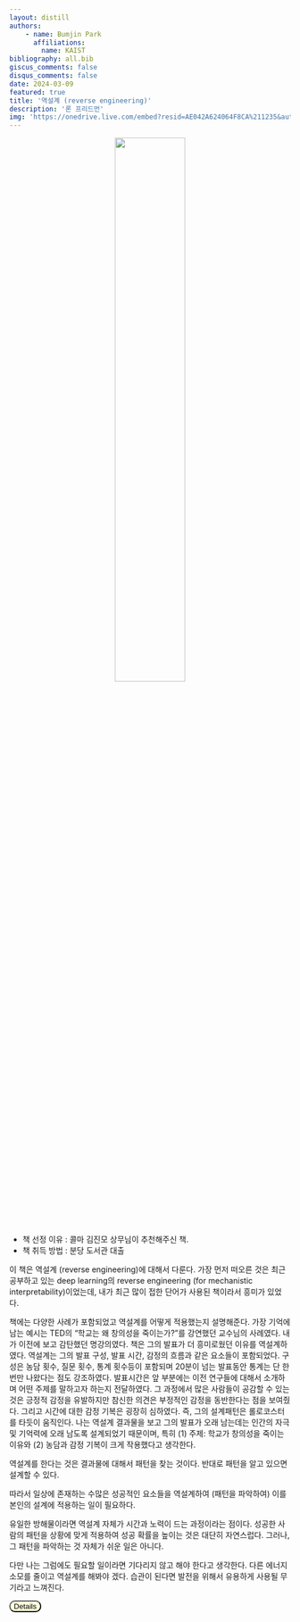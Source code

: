 ```yaml
---
layout: distill
authors: 
    - name: Bumjin Park
      affiliations:
        name: KAIST
bibliography: all.bib
giscus_comments: false
disqus_comments: false
date: 2024-03-09
featured: true
title: '역설계 (reverse engineering)'
description: '론 프리드먼'
img: 'https://onedrive.live.com/embed?resid=AE042A624064F8CA%211235&authkey=%21AJ6FSHrdfyk5mBQ&height=660'
---
```


<center>
<img src="https://onedrive.live.com/embed?resid=AE042A624064F8CA%211235&authkey=%21AJ6FSHrdfyk5mBQ&height=660" style="width:50%">
</center>



* 책 선정 이유 : 콜마 김진모 상무님이 추천해주신 책. 
* 책 취득 방법 : 분당 도서관 대출

이 책은 역설계 (reverse engineering)에 대해서 다룬다. 가장 먼저 떠오른 것은 최근 공부하고 있는 deep learning의 reverse engineering (for mechanistic interpretability)이었는데, 내가 최근 많이 접한 단어가 사용된 책이라서 흥미가 있었다. 

책에는 다양한 사례가 포함되었고 역설계를 어떻게 적용했는지 설명해준다. 가장 기억에 남는 예시는 TED의 “학교는 왜 창의성을 죽이는가?”를 강연했던 교수님의 사례였다. 내가 이전에 보고 감탄했던 명강의였다. 책은 그의 발표가 더 흥미로웠던 이유를 역설계하였다. 역설계는 그의 발표 구성, 발표 시간, 감정의 흐름과 같은 요소들이 포함되었다. 구성은 농담 횟수, 질문 횟수, 통계 횟수등이 포함되며 20분이 넘는 발표동안 통계는 단 한번만 나왔다는 점도 강조하였다. 발표시간은 앞 부분에는 이전 연구들에 대해서 소개하며 어떤 주제를 말하고자 하는지 전달하였다. 그 과정에서 많은 사람들이 공감할 수 있는 것은 긍정적 감정을 유발하지만 참신한 의견은 부정적인 감정을 동반한다는 점을 보여줬다. 그리고 시간에 대한 감정 기복은 굉장히 심하였다. 즉, 그의 설계패턴은 롤로코스터를 타듯이 움직인다. 나는 역설계 결과물을 보고 그의 발표가 오래 남는데는 인간의 자극 및 기억력에 오래 남도록 설계되었기 때문이며, 특히 (1) 주제: 학교가 창의성을 죽이는 이유와 (2) 농담과 감정 기복이 크게 작용했다고 생각한다. 

역설계를 한다는 것은 결과물에 대해서 패턴을 찾는 것이다. 
반대로 패턴을 알고 있으면 설계할 수 있다. 

따라서 일상에 존재하는 수많은 성공적인 요소들을 역설계하여 (패턴을 파악하여) 
이를 본인의 설계에 적용하는 일이 필요하다. 

유일한 방해물이라면 역설계 자체가 시간과 노력이 드는 과정이라는 점이다. 
성공한 사람의 패턴을 상황에 맞게 적용하여 성공 확률을 높이는 것은 대단히 자연스럽다. 
그러나, 그 패턴을 파악하는 것 자체가 쉬운 일은 아니다. 

다만 나는 그럼에도 필요할 일이라면 기다리지 않고 해야 한다고 생각한다. 
다른 에너지 소모를 줄이고 역설계를 해봐야 겠다. 습관이 된다면 발전을 위해서 유용하게 사용될 무기라고 느껴진다. 


<button onclick="myFunction(6)" style="background-color:#FFFFDD;border-radius:10px">Details</button>

<div id="6" style="display:none;border:3px solid #DDDDDD;padding:1rem;" markdown="1">


“자신을 괴롭히는 상대를 무시할 줄 아는 사람이라면 이미 스스로를 군중들로부터 분리시켜 상대보다 높은 지위에 설 수 있다. 진정으로 위대하다는 증거는 누군가 자신을 때려도 아무렇지 않다는 태도를 보이는 것이다. 예를 들자면 짖어대는 개들을 향해 천천히 돌아보는 거대한 야수처럼. 어떤 재난에도 꿈쩍하지 않는 높은 경지에 오른 사람은 가슴속에도 최고의 선을 품고 있는 사람이다. 그리고 인간에게뿐만이 아니라 운명의 신을 향하여 이렇게 말할 것이다. 뭐든 그대가 원하는 대로 하라. 나의 침착함이 흔들리더라도 그대의 힘은 미치지 않는다. 피해보다는 분노가 내게는 훨씬 더 해로운 것이다. 아니, 그 이상일지도 모른다. 피해는 그 한도가 있지만 분노는 나를 끝없이 밀쳐낸다는 사실을 잘 알고 있다.”

</div>




<script>
function myFunction(n) {
  var x = document.getElementById(n);
  if (x.style.display === "none") {
    x.style.display = "block";
  } else {
    x.style.display = "none";
  }
}
</script>